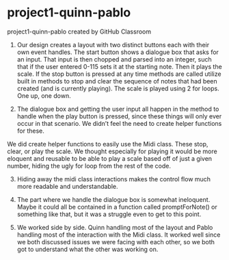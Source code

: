 # project1-quinn-pablo
project1-quinn-pablo created by GitHub Classroom

1) Our design creates a layout with two distinct buttons each with their own event handles. The start button shows a dialogue box that asks for an input. That input is then chopped and parsed into an integer, such that if the user entered 0-115 sets it at the starting note. Then it plays the scale. If the stop button is pressed at any time methods are called utilize built in methods to stop and clear the sequence of notes that had been created (and is currently playing). The scale is played using 2 for loops. One up, one down.


2) The dialogue box and getting the user input all happen in the method to handle when the play button is pressed, since these things will only ever occur in that scenario. We didn’t feel the need to create helper functions for these.

We did create helper functions to easily use the Midi class. These stop, clear, or play the scale. We thought especially for playing it would be more eloquent and reusable to be able to play a scale based off of just a given number, hiding the ugly for loop from the rest of the code. 


3) Hiding away the midi class interactions makes the control flow much more readable and understandable.


4) The part where we handle the dialogue box is somewhat ineloquent. Maybe it could all be contained in a function called promptForNote() or something like that, but it was a struggle even to get to this point.


5) We worked side by side. Quinn handling most of the layout and Pablo handling most of the interaction with the Midi class. It worked well since we both discussed issues we were facing with each other, so we both got to understand what the other was working on.
